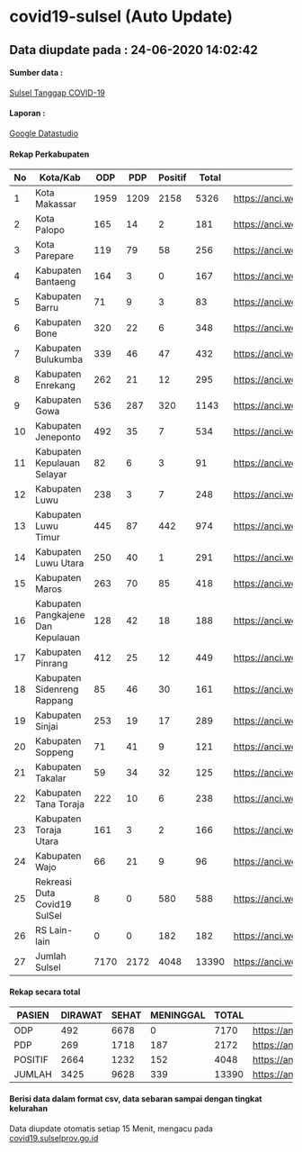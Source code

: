 
# covid19-sulsel (Auto Update)

## Data diupdate pada : 24-06-2020 14:02:42

#### Sumber data :
[Sulsel Tanggap COVID-19](https://covid19.sulselprov.go.id)

#### Laporan :
[Google Datastudio](https://datastudio.google.com/s/jythWGc1j4w)

#### Rekap Perkabupaten 
|No|Kota/Kab|ODP|PDP|Positif|Total|Link|
| --- | --- | --- | --- | --- | --- | --- |
|1|Kota Makassar|1959|1209|2158|5326|https://anci.web.id/cor/kota_makassar|
|2|Kota Palopo|165|14|2|181|https://anci.web.id/cor/kota_palopo|
|3|Kota Parepare|119|79|58|256|https://anci.web.id/cor/kota_parepare|
|4|Kabupaten Bantaeng|164|3|0|167|https://anci.web.id/cor/kabupaten_bantaeng|
|5|Kabupaten Barru|71|9|3|83|https://anci.web.id/cor/kabupaten_barru|
|6|Kabupaten Bone|320|22|6|348|https://anci.web.id/cor/kabupaten_bone|
|7|Kabupaten Bulukumba|339|46|47|432|https://anci.web.id/cor/kabupaten_bulukumba|
|8|Kabupaten Enrekang|262|21|12|295|https://anci.web.id/cor/kabupaten_enrekang|
|9|Kabupaten Gowa|536|287|320|1143|https://anci.web.id/cor/kabupaten_gowa|
|10|Kabupaten Jeneponto|492|35|7|534|https://anci.web.id/cor/kabupaten_jeneponto|
|11|Kabupaten Kepulauan Selayar|82|6|3|91|https://anci.web.id/cor/kabupaten_kepulauan_selayar|
|12|Kabupaten Luwu|238|3|7|248|https://anci.web.id/cor/kabupaten_luwu|
|13|Kabupaten Luwu Timur|445|87|442|974|https://anci.web.id/cor/kabupaten_luwu_timur|
|14|Kabupaten Luwu Utara|250|40|1|291|https://anci.web.id/cor/kabupaten_luwu_utara|
|15|Kabupaten Maros|263|70|85|418|https://anci.web.id/cor/kabupaten_maros|
|16|Kabupaten Pangkajene Dan Kepulauan|128|42|18|188|https://anci.web.id/cor/kabupaten_pangkajene_dan_kepulauan|
|17|Kabupaten Pinrang|412|25|12|449|https://anci.web.id/cor/kabupaten_pinrang|
|18|Kabupaten Sidenreng Rappang|85|46|30|161|https://anci.web.id/cor/kabupaten_sidenreng_rappang|
|19|Kabupaten Sinjai|253|19|17|289|https://anci.web.id/cor/kabupaten_sinjai|
|20|Kabupaten Soppeng|71|41|9|121|https://anci.web.id/cor/kabupaten_soppeng|
|21|Kabupaten Takalar|59|34|32|125|https://anci.web.id/cor/kabupaten_takalar|
|22|Kabupaten Tana Toraja|222|10|6|238|https://anci.web.id/cor/kabupaten_tana_toraja|
|23|Kabupaten Toraja Utara|161|3|2|166|https://anci.web.id/cor/kabupaten_toraja_utara|
|24|Kabupaten Wajo|66|21|9|96|https://anci.web.id/cor/kabupaten_wajo|
|25|Rekreasi Duta Covid19 SulSel|8|0|580|588|https://anci.web.id/cor/rekreasi_duta_covid19_sulsel|
|26|RS Lain-lain|0|0|182|182|https://anci.web.id/cor/rs_lain-lain|
|27|Jumlah Sulsel|7170|2172|4048|13390|https://anci.web.id/cor/jumlah_sulsel|

#### Rekap secara total

| PASIEN | DIRAWAT | SEHAT | MENINGGAL | TOTAL | LINK |
| ---- | -------- | ---- | ---- |  ---- | ---- |
| ODP | 492 | 6678 | 0 | 7170 | https://anci.web.id/cor/odp_detail.html |
| PDP | 269 | 1718 | 187 | 2172 | https://anci.web.id/cor/pdp_detail.html |
| POSITIF | 2664 | 1232 | 152 | 4048 | https://anci.web.id/cor/positif_detail.html |
| JUMLAH | 3425 | 9628 | 339 | 13390 | https://anci.web.id/cor/jumlah_sulsel/ |

 
#### Berisi data dalam format csv, data sebaran sampai dengan tingkat kelurahan

Data diupdate otomatis setiap 15 Menit, mengacu pada [covid19.sulselprov.go.id](https://covid19.sulselprov.go.id)

